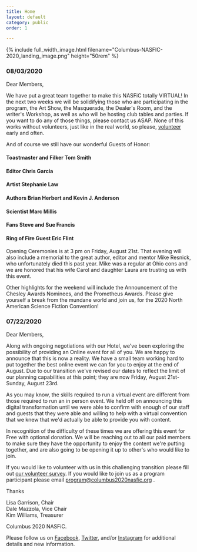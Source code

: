 ```yaml
---
title: Home
layout: default
category: public
order: 1

---
```

{% include full_width_image.html filename="Columbus-NASFIC-2020_landing_image.png" height="50rem" %}

### 08/03/2020

Dear Members,

We have put a great team together to make this NASFiC totally VIRTUAL! In the next two weeks we will be solidifying those who are participating in the program, the Art Show, the Masquerade, the Dealer's Room, and the writer's Workshop, as well as who will be hosting club tables and parties. If you want to do any of those things, please contact us ASAP.  None of this works without volunteers, just like in the real world, so please, [volunteer](https://form.jotform.com/201906040573044?fbclid=IwAR1I79sPqqTA08fb3Ue4yMIkZR_913tq87qv5dnlg6pHrw0mTCUDrk8mKPQ) early and often.

And of course we still have our wonderful Guests of Honor:

#### Toastmaster and Filker Tom Smith

#### Editor  Chris Garcia

#### Artist  Stephanie Law

#### Authors  Brian Herbert and Kevin J. Anderson

#### Scientist  Marc Millis

#### Fans  Steve and Sue Francis

#### Ring of Fire Guest  Eric Flint

Opening Ceremonies is at 3 pm on Friday, August 21st. That evening will also include a memorial to the great author, editor and mentor Mike Resnick, who unfortunately died this past year.  Mike was a regular at Ohio cons and we are honored that his wife Carol and daughter Laura are trusting us with this event.

Other highlights for the weekend will include the Announcement of the Chesley Awards Nominees, and the Prometheus Awards.  Please give yourself a break from the mundane world and join us, for the 2020 North American Science Fiction Convention!

### 07/22/2020

Dear Members,

Along with ongoing negotiations with our Hotel, we've been exploring the possibility of providing an Online event for all of you. We are happy to announce that this is now a reality. We have a small team working hard to put together the best online event we can for you to enjoy at the end of August. Due to our transition we've revised our dates to reflect the limit of our planning capabilities at this point; they are now Friday, August 21st-Sunday, August 23rd.

As you may know, the skills required to run a virtual event are different from those required to run an in person event. We held off on announcing this digital transformation until we were able to confirm with enough of our staff and guests that they were able and willing to help with a virtual convention that we knew that we'd actually be able to provide you with content.

In recognition of the difficulty of these times we are offering this event for Free with optional donation. We will be reaching out to all our paid members to make sure they have the opportunity to enjoy the content we're putting together, and are also going to be opening it up to other's who would like to join.

If you would like to volunteer with us in this challenging transition please fill out [our volunteer survey](https://form.jotform.com/201906040573044?fbclid=IwAR1I79sPqqTA08fb3Ue4yMIkZR_913tq87qv5dnlg6pHrw0mTCUDrk8mKPQ). If you would like to join us as a program participant please email program@columbus2020nasfic.org .

Thanks

Lisa Garrison, Chair  
Dale Mazzola, Vice Chair  
Kim Williams, Treasurer

Columbus 2020 NASFiC.

Please follow us on [Facebook](https://www.facebook.com/groups/540911450142993/), [Twitter](https://twitter.com/CColumbus2020), and/or [Instagram](https://www.instagram.com/columbusin2020/) for additional details and new information.